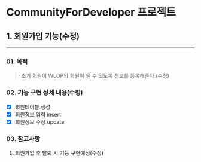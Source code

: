 CommunityForDeveloper 프로젝트 
=============
## 1. 회원가입 기능(수정)
-------------
### 01. 목적
> 초기 회원이 WLOP의 회원이 될 수 있도록 정보를 등록해준다.(수정)

### 02. 기능 구현 상세 내용(수정)
- [x] 회원테이블 생성
- [x] 회원정보 입력 insert 
- [x] 회원정보 수정 update

### 03. 참고사항
1. 회원가입 후 탈퇴 시 기능 구현예정(수정)

